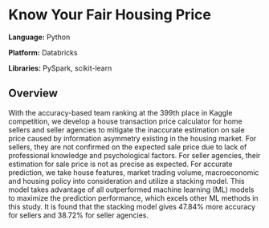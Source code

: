# Know Your Fair Housing Price

**Language:** Python

**Platform:** Databricks

**Libraries:** PySpark, scikit-learn

## Overview
With the accuracy-based team ranking at the 399th place in Kaggle competition, we develop a house transaction price calculator for home sellers and seller agencies to mitigate the inaccurate estimation on sale price caused by information asymmetry existing in the housing market. For sellers, they are not confirmed on the expected sale price due to lack of professional knowledge and psychological factors. For seller agencies, their estimation for sale price is not as precise as expected. For accurate prediction, we take house features, market trading volume, macroeconomic and housing policy into consideration and utilize a stacking model. This model takes advantage of all outperformed machine learning (ML) models to maximize the prediction performance, which excels other ML methods in this study. It is found that the stacking model gives 47.84% more accuracy for sellers and 38.72% for seller agencies. 
